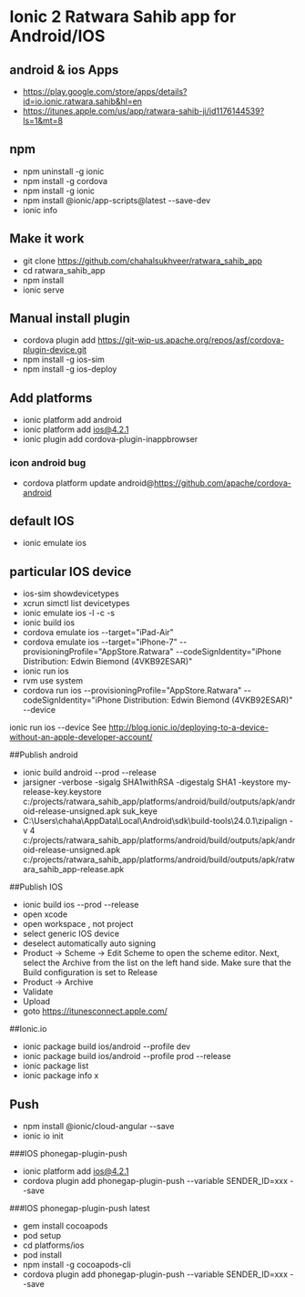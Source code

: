 # Ionic 2 Ratwara Sahib app for Android/IOS

## android & ios Apps
- https://play.google.com/store/apps/details?id=io.ionic.ratwara.sahib&hl=en
- https://itunes.apple.com/us/app/ratwara-sahib-ji/id1176144539?ls=1&mt=8

## npm
- npm uninstall -g ionic
- npm install -g cordova
- npm install -g ionic
- npm install @ionic/app-scripts@latest --save-dev
- ionic info

## Make it work
- git clone https://github.com/chahalsukhveer/ratwara_sahib_app
- cd ratwara_sahib_app
- npm install
- ionic serve

## Manual install plugin
- cordova plugin add https://git-wip-us.apache.org/repos/asf/cordova-plugin-device.git
- npm install -g ios-sim
- npm install -g ios-deploy

## Add platforms
- ionic platform add android
- ionic platform add ios@4.2.1
- ionic plugin add cordova-plugin-inappbrowser

### icon android bug
- cordova platform update android@https://github.com/apache/cordova-android

## default IOS
- ionic emulate ios

## particular IOS device
- ios-sim showdevicetypes
- xcrun simctl list devicetypes
- ionic emulate ios -l -c -s
- ionic build ios
- cordova emulate ios --target="iPad-Air"
- cordova emulate ios --target="iPhone-7" --provisioningProfile="AppStore.Ratwara" --codeSignIdentity="iPhone Distribution: Edwin Biemond (4VKB92ESAR)"
- ionic run ios
- rvm use system
- cordova run ios --provisioningProfile="AppStore.Ratwara" --codeSignIdentity="iPhone Distribution: Edwin Biemond (4VKB92ESAR)" --device

ionic run ios --device
See http://blog.ionic.io/deploying-to-a-device-without-an-apple-developer-account/

##Publish android
- ionic build android --prod --release
- jarsigner -verbose -sigalg SHA1withRSA -digestalg SHA1 -keystore my-release-key.keystore c:/projects/ratwara_sahib_app/platforms/android/build/outputs/apk/android-release-unsigned.apk suk_keye
- C:\Users\chaha\AppData\Local\Android\sdk\build-tools\24.0.1\zipalign -v 4 c:/projects/ratwara_sahib_app/platforms/android/build/outputs/apk/android-release-unsigned.apk c:/projects/ratwara_sahib_app/platforms/android/build/outputs/apk/ratwara_sahib_app-release.apk

##Publish IOS
- ionic build ios --prod --release
- open xcode 
- open workspace , not project
- select generic IOS device
- deselect automatically auto signing
- Product -> Scheme -> Edit Scheme to open the scheme editor. Next, select the Archive from the list on the left hand side. Make sure that the Build configuration is set to Release
- Product -> Archive
- Validate
- Upload
- goto https://itunesconnect.apple.com/

##Ionic.io
- ionic package build ios/android --profile dev
- ionic package build ios/android --profile prod --release
- ionic package list
- ionic package info x

## Push
- npm install @ionic/cloud-angular --save
- ionic io init

###IOS phonegap-plugin-push
- ionic platform add ios@4.2.1
- cordova plugin add phonegap-plugin-push --variable SENDER_ID=xxx --save

###IOS phonegap-plugin-push latest
- gem install cocoapods
- pod setup
- cd platforms/ios
- pod install
- npm install -g cocoapods-cli
- cordova plugin add phonegap-plugin-push --variable SENDER_ID=xxx --save